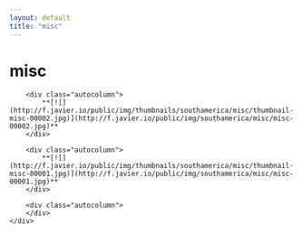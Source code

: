 ```yaml
---
layout: default
title: "misc"
---
```


<h1 class="page" style="padding-left:0%;">misc</h1>
<div class="page">
    <div class="autowide">
        <div class="autocolumn">
        </div>

        <div class="autocolumn">
            **[![](http://f.javier.io/public/img/thumbnails/southamerica/misc/thumbnail-misc-00002.jpg)](http://f.javier.io/public/img/southamerica/misc/misc-00002.jpg)**
        </div>

        <div class="autocolumn">
            **[![](http://f.javier.io/public/img/thumbnails/southamerica/misc/thumbnail-misc-00001.jpg)](http://f.javier.io/public/img/southamerica/misc/misc-00001.jpg)**
        </div>

        <div class="autocolumn">
        </div>
    </div>
</div>
